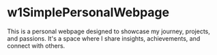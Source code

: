 # w1SimplePersonalWebpage
This is a personal webpage designed to showcase my journey, projects, and passions. It's a space where I share insights, achievements, and connect with others.
